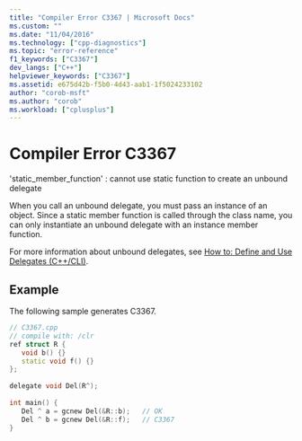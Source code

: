 ```yaml
---
title: "Compiler Error C3367 | Microsoft Docs"
ms.custom: ""
ms.date: "11/04/2016"
ms.technology: ["cpp-diagnostics"]
ms.topic: "error-reference"
f1_keywords: ["C3367"]
dev_langs: ["C++"]
helpviewer_keywords: ["C3367"]
ms.assetid: e675d42b-f5b0-4d43-aab1-1f5024233102
author: "corob-msft"
ms.author: "corob"
ms.workload: ["cplusplus"]
---
```

# Compiler Error C3367
'static_member_function' : cannot use static function to create an unbound delegate  
  
When you call an unbound delegate, you must pass an instance of an object. Since a static member function is called through the class name, you can only instantiate an unbound delegate with an instance member function.  
  
For more information about unbound delegates, see [How to: Define and Use Delegates (C++/CLI)](../../dotnet/how-to-define-and-use-delegates-cpp-cli.md).  
  
## Example  
The following sample generates C3367.  
  
```cpp  
// C3367.cpp  
// compile with: /clr  
ref struct R {  
   void b() {}  
   static void f() {}  
};  
  
delegate void Del(R^);  
  
int main() {  
   Del ^ a = gcnew Del(&R::b);   // OK  
   Del ^ b = gcnew Del(&R::f);   // C3367  
}  
```